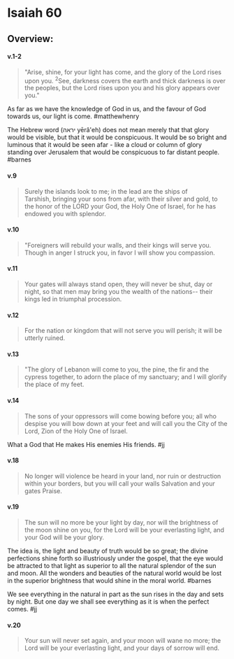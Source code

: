# Isaiah 60

## Overview:



#### v.1-2
>"Arise, shine, for your light has come, and the glory of the Lord rises upon you. <sup>2</sup>See, darkness covers the earth and thick darkness is over the peoples, but the Lord rises upon you and his glory appears over you."

As far as we have the knowledge of God in us, and the favour of God towards us, our light is come.
#matthewhenry 

The Hebrew word (יראה yērâ'eh) does not mean merely that that glory would be visible, but that it would be conspicuous. It would be so bright and luminous that it would be seen afar - like a cloud or column of glory standing over Jerusalem that would be conspicuous to far distant people.
#barnes 

#### v.9
>Surely the islands look to me; in the lead are the ships of Tarshish, bringing your sons from afar, with their silver and gold, to the honor of the LORD your God, the Holy One of Israel, for he has endowed you with splendor.

#### v.10
>"Foreigners will rebuild your walls, and their kings will serve you. Though in anger I struck you, in favor I will show you compassion.

#### v.11
>Your gates will always stand open, they will never be shut, day or night, so that men may bring you the wealth of the nations-- their kings led in triumphal procession.

#### v.12
>For the nation or kingdom that will not serve you will perish; it will be utterly ruined.

#### v.13
>"The glory of Lebanon will come to you, the pine, the fir and the cypress together, to adorn the place of my sanctuary; and I will glorify the place of my feet.

#### v.14
>The sons of your oppressors will come bowing before you; all who despise you will bow down at your feet and will call you the City of the Lord, Zion of the Holy One of Israel.

What a God that He makes His enemies His friends.
#jj 

#### v.18
>No longer will violence be heard in your land, nor ruin or destruction within your borders, but you will call your walls Salvation and your gates Praise.

#### v.19
>The sun will no more be your light by day, nor will the brightness of the moon shine on you, for the Lord will be your everlasting light, and your God will be your glory.

The idea is, the light and beauty of truth would be so great; the divine perfections shine forth so illustriously under the gospel, that the eye would be attracted to that light as superior to all the natural splendor of the sun and moon. All the wonders and beauties of the natural world would be lost in the superior brightness that would shine in the moral world.
#barnes 

We see everything in the natural in part as the sun rises in the day and sets by night. But one day we shall see everything as it is when the perfect comes.
#jj 

#### v.20
>Your sun will never set again, and your moon will wane no more; the Lord will be your everlasting light, and your days of sorrow will end.

